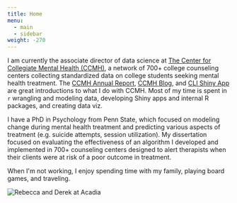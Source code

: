 ```yaml
---
title: Home
menu:
  - main
  - sidebar
weight: -270
---
```


I am currently the associate director of data science at [The Center for Collegiate Mental Health (CCMH)](http://ccmh.psu.edu), a network of 700+ college counseling centers collecting standardized data on college students seeking mental health treatment. The [CCMH Annual Report](https://ccmh.psu.edu/assets/docs/2021-CCMH-Annual-Report.pdf), [CCMH Blog](https://ccmh.psu.edu/blog), and [CLI Shiny App](https://ccmh.shinyapps.io/CLI-app/) are great introductions to what I do with CCMH. Most of my time is spent in `r` wrangling and modeling data, developing Shiny apps and internal R packages, and creating data viz. 

I have a PhD in Psychology from Penn State, which focused on modeling change during mental health treatment and predicting various aspects of treatment (e.g. suicide attempts, session utilization). My dissertation focused on evaluating the effectiveness of an algorithm I developed and implemented in 700+ counseling centers designed to alert therapists when their clients were at risk of a poor outcome in treatment.  

When I'm not working, I enjoy spending time with my family, playing board games, and traveling.  

![Rebecca and Derek at Acadia](/./_index_files/acadia2.png)  

 
